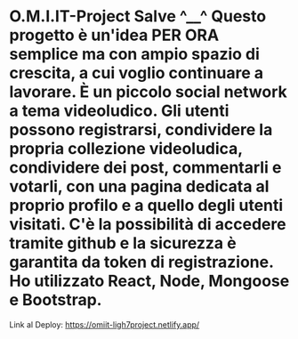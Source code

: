# O.M.I.IT-Project  Salve ^__^ Questo progetto è un'idea PER ORA semplice ma con ampio spazio di crescita, a cui voglio continuare a lavorare. È un piccolo social network a tema videoludico. Gli utenti possono registrarsi, condividere la propria collezione videoludica, condividere dei post, commentarli e votarli, con una pagina dedicata al proprio profilo e a quello degli utenti visitati. C'è la possibilità di accedere tramite github e la sicurezza è garantita da token di registrazione. Ho utilizzato React, Node, Mongoose e Bootstrap.
Link al Deploy: https://omiit-ligh7project.netlify.app/